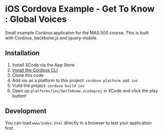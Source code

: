 iOS Cordova Example - Get To Know : Global Voices
=================================================

Small example Cordova applicaton for the MAS.500 course.  This is built with Cordova,
backbone.js and jquery-mobile.

Installation
------------

1. Install XCode via the App Store
2. [Install the Cordova CLI](http://cordova.apache.org/docs/en/4.0.0//guide_cli_index.md.html#The%20Command-Line%20Interface_installing_the_cordova_cli)
3. Clone this code
4. Add ios as a platform to this project: `cordova platform add ios`
5. Vuild the project: `cordova build ios`
6. Open up `platforms/ios/GetToKnow.xcodeproj` in XCode and click the play button!

Development
-----------

You can load `www/index.html` directly in a browser to test your application first.
